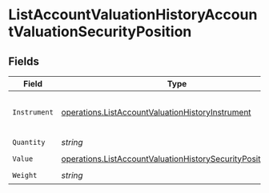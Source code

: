 # ListAccountValuationHistoryAccountValuationSecurityPosition


## Fields

| Field                                                                                                                                             | Type                                                                                                                                              | Required                                                                                                                                          | Description                                                                                                                                       |
| ------------------------------------------------------------------------------------------------------------------------------------------------- | ------------------------------------------------------------------------------------------------------------------------------------------------- | ------------------------------------------------------------------------------------------------------------------------------------------------- | ------------------------------------------------------------------------------------------------------------------------------------------------- |
| `Instrument`                                                                                                                                      | [operations.ListAccountValuationHistoryInstrument](../../../pkg/models/operations/listaccountvaluationhistoryinstrument.md)                       | :heavy_check_mark:                                                                                                                                | Entity representing the financial instrument.                                                                                                     |
| `Quantity`                                                                                                                                        | *string*                                                                                                                                          | :heavy_check_mark:                                                                                                                                | N/A                                                                                                                                               |
| `Value`                                                                                                                                           | [operations.ListAccountValuationHistorySecurityPositionValue](../../../pkg/models/operations/listaccountvaluationhistorysecuritypositionvalue.md) | :heavy_check_mark:                                                                                                                                | N/A                                                                                                                                               |
| `Weight`                                                                                                                                          | *string*                                                                                                                                          | :heavy_check_mark:                                                                                                                                | N/A                                                                                                                                               |